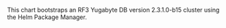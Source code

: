 This chart bootstraps an RF3 Yugabyte DB version 2.3.1.0-b15 cluster using the Helm Package Manager.
